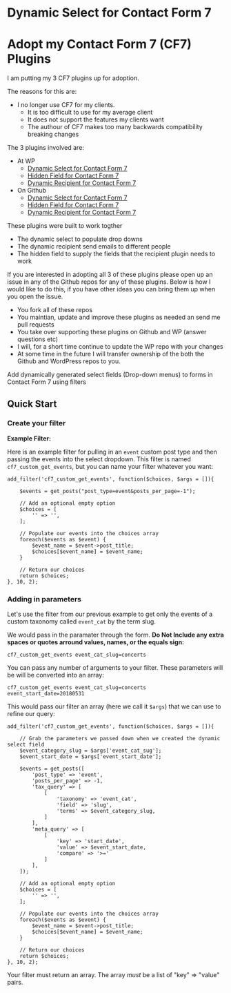 # Dynamic Select for Contact Form 7

# Adopt my Contact Form 7 (CF7) Plugins

I am putting my 3 CF7 plugins up for adoption.

The reasons for this are:
* I no longer use CF7 for my clients.
  * It is too difficult to use for my average client
  * It does not support the features my clients want
  * The authour of CF7 makes too many backwards compatibility breaking changes

The 3 plugins involved are:
* At WP
  * [Dynamic Select for Contact Form 7](https://wordpress.org/plugins/contact-form-7-dynamic-select-extension/)
  * [Hidden Field for Contact Form 7](https://wordpress.org/plugins/contact-form-7-simple-hidden-field/)
  * [Dynamic Recipient for Contact Form 7](https://wordpress.org/plugins/contact-form-7-dynamic-mail-to/)
* On Github
  * [Dynamic Select for Contact Form 7](https://github.com/Hube2/contact-form-7-dynamic-select-extension)
  * [Hidden Field for Contact Form 7](https://github.com/Hube2/contact-form-7-simple-hidden-field)
  * [Dynamic Recipient for Contact Form 7](https://github.com/Hube2/contact-form-7-dynamic-mail-to)

These plugins were built to work togther
* The dynamic select to populate drop downs
* The dynamic recipient send emails to different people
* The hidden field to supply the fields that the recipient plugin needs to work

If you are interested in adopting all 3 of these plugins please open up an issue in any of the Github repos for any of these plugins. Below is how I would like to do this, if you have other ideas you can bring them up when you open the issue.

* You fork all of these repos
* You maintian, update and improve these plugins as needed an send me pull requests
* You take over supporting these plugins on Github and WP (answer questions etc)
* I will, for a short time continue to update the WP repo with your changes
* At some time in the future I will transfer ownership of the both the Github and WordPress repos to you.

Add dynamically generated select fields (Drop-down menus) to forms in Contact Form 7 using filters

## Quick Start

### Create your filter

**Example Filter:**

Here is an example filter for pulling in an `event` custom post type and then passing the events into the select dropdown. This filter is named `cf7_custom_get_events`, but you can name your filter whatever you want:

```
add_filter('cf7_custom_get_events', function($choices, $args = []){

    $events = get_posts("post_type=event&posts_per_page=-1");

	// Add an optional empty option
    $choices = [
        '' => '',
    ];

	// Populate our events into the choices array
	foreach($events as $event) {
		$event_name = $event->post_title;
		$choices[$event_name] = $event_name;
	}

	// Return our choices
    return $choices;
}, 10, 2);
```

### Adding in parameters

Let's use the filter from our previous example to get only the events of a custom taxonomy called `event_cat` by the term slug.

We would pass in the paramater through the form. **Do Not Include any extra spaces or quotes arround values, names, or the equals sign:**
```
cf7_custom_get_events event_cat_slug=concerts
```
You can pass any number of arguments to your filter. These parameters will be will be converted into an array:
```
cf7_custom_get_events event_cat_slug=concerts event_start_date=20180531
```
This would pass our filter an array (here we call it `$args`) that we can use to refine our query:
```
add_filter('cf7_custom_get_events', function($choices, $args = []){

	// Grab the parameters we passed down when we created the dynamic select field
	$event_category_slug = $args['event_cat_sug'];
	$event_start_date = $args['event_start_date'];

	$events = get_posts([
		'post_type' => 'event',
		'posts_per_page' => -1,
		'tax_query' => [
            [
                'taxonomy' => 'event_cat',
                'field' => 'slug',
                'terms' => $event_category_slug,
            ]
		],
        'meta_query' => [
            [
                'key' => 'start_date',
                'value' => $event_start_date,
                'compare' => '>='
            ]
        ],
	]);

	// Add an optional empty option
    $choices = [
        '' => '',
    ];

	// Populate our events into the choices array
	foreach($events as $event) {
		$event_name = $event->post_title;
		$choices[$event_name] = $event_name;
	}

	// Return our choices
    return $choices;
}, 10, 2);
```

Your filter must return an array. The array *must* be a list of "key" => "value" pairs.
